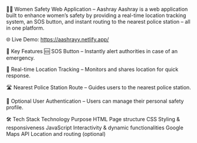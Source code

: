 
👩‍🦺 Women Safety Web Application – Aashray
Aashray is a web application built to enhance women’s safety by providing a real-time location tracking system, an SOS button, and instant routing to the nearest police station – all in one platform.

🌐 Live Demo: https://aashrayy.netlify.app/


🚨 Key Features
🆘 SOS Button – Instantly alert authorities in case of an emergency.

📍 Real-time Location Tracking – Monitors and shares location for quick response.

🛣️ Nearest Police Station Route – Guides users to the nearest police station.

🔐 Optional User Authentication – Users can manage their personal safety profile.

🛠️ Tech Stack
Technology	Purpose
HTML	Page structure
CSS	Styling & responsiveness
JavaScript	Interactivity & dynamic functionalities
Google Maps API	Location and routing (optional)
